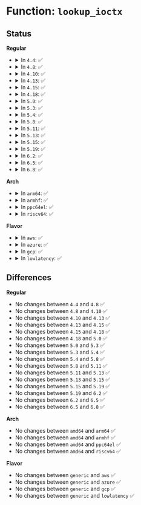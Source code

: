 # Function: <code>lookup_ioctx</code>

## Status
<b>Regular</b>
<ul>
<li>
<details>
<summary>In <code>4.4</code>: ✅</summary>

```c
struct kioctx *lookup_ioctx(long unsigned int ctx_id);
```

**Collision:** Unique Static

**Inline:** No

**Transformation:** False

**Instances:**

```
In fs/aio.c (ffffffff8125ba50)
Location: fs/aio.c:1029
Inline: False
Direct callers:
  - fs/aio.c:SyS_io_destroy
  - fs/aio.c:do_io_submit
  - fs/aio.c:SyS_io_cancel
  - fs/aio.c:SyS_io_getevents
```
**Symbols:**

```
ffffffff8125ba50-ffffffff8125bab6: lookup_ioctx (STB_LOCAL)
```
</details>
</li>
<li>
<details>
<summary>In <code>4.8</code>: ✅</summary>

```c
struct kioctx *lookup_ioctx(long unsigned int ctx_id);
```

**Collision:** Unique Static

**Inline:** No

**Transformation:** False

**Instances:**

```
In fs/aio.c (ffffffff81284510)
Location: fs/aio.c:1039
Inline: False
Direct callers:
  - fs/aio.c:SyS_io_getevents
  - fs/aio.c:SyS_io_cancel
  - fs/aio.c:do_io_submit
  - fs/aio.c:SyS_io_destroy
```
**Symbols:**

```
ffffffff81284510-ffffffff81284572: lookup_ioctx (STB_LOCAL)
```
</details>
</li>
<li>
<details>
<summary>In <code>4.10</code>: ✅</summary>

```c
struct kioctx *lookup_ioctx(long unsigned int ctx_id);
```

**Collision:** Unique Static

**Inline:** No

**Transformation:** False

**Instances:**

```
In fs/aio.c (ffffffff812981d0)
Location: fs/aio.c:1042
Inline: False
Direct callers:
  - fs/aio.c:compat_SyS_io_getevents
  - fs/aio.c:SyS_io_cancel
  - fs/aio.c:do_io_submit
  - fs/aio.c:SyS_io_destroy
```
**Symbols:**

```
ffffffff812981d0-ffffffff81298232: lookup_ioctx (STB_LOCAL)
```
</details>
</li>
<li>
<details>
<summary>In <code>4.13</code>: ✅</summary>

```c
struct kioctx *lookup_ioctx(long unsigned int ctx_id);
```

**Collision:** Unique Static

**Inline:** No

**Transformation:** False

**Instances:**

```
In fs/aio.c (ffffffff812a5aa0)
Location: fs/aio.c:1047
Inline: False
Direct callers:
  - fs/aio.c:compat_SyS_io_getevents
  - fs/aio.c:SyS_io_cancel
  - fs/aio.c:do_io_submit
  - fs/aio.c:SyS_io_destroy
```
**Symbols:**

```
ffffffff812a5aa0-ffffffff812a5b02: lookup_ioctx (STB_LOCAL)
```
</details>
</li>
<li>
<details>
<summary>In <code>4.15</code>: ✅</summary>

```c
struct kioctx *lookup_ioctx(long unsigned int ctx_id);
```

**Collision:** Unique Static

**Inline:** No

**Transformation:** False

**Instances:**

```
In fs/aio.c (ffffffff812c8fc0)
Location: fs/aio.c:1071
Inline: False
Direct callers:
  - fs/aio.c:do_io_getevents
  - fs/aio.c:SyS_io_cancel
  - fs/aio.c:do_io_submit
  - fs/aio.c:SyS_io_destroy
```
**Symbols:**

```
ffffffff812c8fc0-ffffffff812c9025: lookup_ioctx (STB_LOCAL)
```
</details>
</li>
<li>
<details>
<summary>In <code>4.18</code>: ✅</summary>

```c
struct kioctx *lookup_ioctx(long unsigned int ctx_id);
```

**Collision:** Unique Static

**Inline:** No

**Transformation:** False

**Instances:**

```
In fs/aio.c (ffffffff812f28a0)
Location: fs/aio.c:1025
Inline: False
Direct callers:
  - fs/aio.c:do_io_getevents
  - fs/aio.c:__ia32_sys_io_cancel
  - fs/aio.c:__x64_sys_io_cancel
  - fs/aio.c:__x32_compat_sys_io_submit
  - fs/aio.c:__ia32_compat_sys_io_submit
  - fs/aio.c:__ia32_sys_io_submit
  - fs/aio.c:__x64_sys_io_submit
  - fs/aio.c:__ia32_sys_io_destroy
  - fs/aio.c:__x64_sys_io_destroy
```
**Symbols:**

```
ffffffff812f28a0-ffffffff812f293f: lookup_ioctx (STB_LOCAL)
```
</details>
</li>
<li>
<details>
<summary>In <code>5.0</code>: ✅</summary>

```c
struct kioctx *lookup_ioctx(long unsigned int ctx_id);
```

**Collision:** Unique Static

**Inline:** No

**Transformation:** False

**Instances:**

```
In fs/aio.c (ffffffff813069a0)
Location: fs/aio.c:1042
Inline: False
Direct callers:
  - fs/aio.c:do_io_getevents
  - fs/aio.c:__ia32_sys_io_cancel
  - fs/aio.c:__x64_sys_io_cancel
  - fs/aio.c:__x32_compat_sys_io_submit
  - fs/aio.c:__ia32_compat_sys_io_submit
  - fs/aio.c:__ia32_sys_io_submit
  - fs/aio.c:__x64_sys_io_submit
  - fs/aio.c:__ia32_sys_io_destroy
  - fs/aio.c:__x64_sys_io_destroy
```
**Symbols:**

```
ffffffff813069a0-ffffffff81306a2c: lookup_ioctx (STB_LOCAL)
```
</details>
</li>
<li>
<details>
<summary>In <code>5.3</code>: ✅</summary>

```c
struct kioctx *lookup_ioctx(long unsigned int ctx_id);
```

**Collision:** Unique Static

**Inline:** No

**Transformation:** False

**Instances:**

```
In fs/aio.c (ffffffff81327f90)
Location: fs/aio.c:1047
Inline: False
Direct callers:
  - fs/aio.c:do_io_getevents
  - fs/aio.c:__ia32_sys_io_cancel
  - fs/aio.c:__x64_sys_io_cancel
  - fs/aio.c:__x32_compat_sys_io_submit
  - fs/aio.c:__ia32_compat_sys_io_submit
  - fs/aio.c:__ia32_sys_io_submit
  - fs/aio.c:__x64_sys_io_submit
  - fs/aio.c:__ia32_sys_io_destroy
  - fs/aio.c:__x64_sys_io_destroy
```
**Symbols:**

```
ffffffff81327f90-ffffffff81328030: lookup_ioctx (STB_LOCAL)
```
</details>
</li>
<li>
<details>
<summary>In <code>5.4</code>: ✅</summary>

```c
struct kioctx *lookup_ioctx(long unsigned int ctx_id);
```

**Collision:** Unique Static

**Inline:** No

**Transformation:** False

**Instances:**

```
In fs/aio.c (ffffffff8133ad30)
Location: fs/aio.c:1047
Inline: False
Direct callers:
  - fs/aio.c:do_io_getevents
  - fs/aio.c:__ia32_sys_io_cancel
  - fs/aio.c:__x64_sys_io_cancel
  - fs/aio.c:__x32_compat_sys_io_submit
  - fs/aio.c:__ia32_compat_sys_io_submit
  - fs/aio.c:__ia32_sys_io_submit
  - fs/aio.c:__x64_sys_io_submit
  - fs/aio.c:__ia32_sys_io_destroy
  - fs/aio.c:__x64_sys_io_destroy
```
**Symbols:**

```
ffffffff8133ad30-ffffffff8133add0: lookup_ioctx (STB_LOCAL)
```
</details>
</li>
<li>
<details>
<summary>In <code>5.8</code>: ✅</summary>

```c
struct kioctx *lookup_ioctx(long unsigned int ctx_id);
```

**Collision:** Unique Static

**Inline:** No

**Transformation:** False

**Instances:**

```
In fs/aio.c (ffffffff81374e30)
Location: fs/aio.c:1047
Inline: False
Direct callers:
  - fs/aio.c:do_io_getevents
  - fs/aio.c:__ia32_sys_io_cancel
  - fs/aio.c:__x64_sys_io_cancel
  - fs/aio.c:__x32_compat_sys_io_submit
  - fs/aio.c:__ia32_compat_sys_io_submit
  - fs/aio.c:__ia32_sys_io_submit
  - fs/aio.c:__x64_sys_io_submit
  - fs/aio.c:__ia32_sys_io_destroy
  - fs/aio.c:__x64_sys_io_destroy
```
**Symbols:**

```
ffffffff81374e30-ffffffff81374ecf: lookup_ioctx (STB_LOCAL)
```
</details>
</li>
<li>
<details>
<summary>In <code>5.11</code>: ✅</summary>

```c
struct kioctx *lookup_ioctx(long unsigned int ctx_id);
```

**Collision:** Unique Static

**Inline:** No

**Transformation:** False

**Instances:**

```
In fs/aio.c (ffffffff81382db0)
Location: fs/aio.c:1049
Inline: False
Direct callers:
  - fs/aio.c:do_io_getevents
  - fs/aio.c:__ia32_sys_io_cancel
  - fs/aio.c:__x64_sys_io_cancel
  - fs/aio.c:__x32_compat_sys_io_submit
  - fs/aio.c:__ia32_compat_sys_io_submit
  - fs/aio.c:__ia32_sys_io_submit
  - fs/aio.c:__x64_sys_io_submit
  - fs/aio.c:__ia32_sys_io_destroy
  - fs/aio.c:__x64_sys_io_destroy
```
**Symbols:**

```
ffffffff81382db0-ffffffff81382e72: lookup_ioctx (STB_LOCAL)
```
</details>
</li>
<li>
<details>
<summary>In <code>5.13</code>: ✅</summary>

```c
struct kioctx *lookup_ioctx(long unsigned int ctx_id);
```

**Collision:** Unique Static

**Inline:** No

**Transformation:** False

**Instances:**

```
In fs/aio.c (ffffffff81389e20)
Location: fs/aio.c:1046
Inline: False
Direct callers:
  - fs/aio.c:do_io_getevents
  - fs/aio.c:__ia32_sys_io_cancel
  - fs/aio.c:__x64_sys_io_cancel
  - fs/aio.c:__x32_compat_sys_io_submit
  - fs/aio.c:__ia32_compat_sys_io_submit
  - fs/aio.c:__ia32_sys_io_submit
  - fs/aio.c:__x64_sys_io_submit
  - fs/aio.c:__ia32_sys_io_destroy
  - fs/aio.c:__x64_sys_io_destroy
```
**Symbols:**

```
ffffffff81389e20-ffffffff81389ee5: lookup_ioctx (STB_LOCAL)
```
</details>
</li>
<li>
<details>
<summary>In <code>5.15</code>: ✅</summary>

```c
struct kioctx *lookup_ioctx(long unsigned int ctx_id);
```

**Collision:** Unique Static

**Inline:** No

**Transformation:** False

**Instances:**

```
In fs/aio.c (ffffffff813d7100)
Location: fs/aio.c:1047
Inline: False
Direct callers:
  - fs/aio.c:do_io_getevents
  - fs/aio.c:__ia32_sys_io_cancel
  - fs/aio.c:__x64_sys_io_cancel
  - fs/aio.c:__x64_compat_sys_io_submit
  - fs/aio.c:__ia32_compat_sys_io_submit
  - fs/aio.c:__ia32_sys_io_submit
  - fs/aio.c:__x64_sys_io_submit
  - fs/aio.c:__ia32_sys_io_destroy
  - fs/aio.c:__x64_sys_io_destroy
```
**Symbols:**

```
ffffffff813d7100-ffffffff813d71c5: lookup_ioctx (STB_LOCAL)
```
</details>
</li>
<li>
<details>
<summary>In <code>5.19</code>: ✅</summary>

```c
struct kioctx *lookup_ioctx(long unsigned int ctx_id);
```

**Collision:** Unique Static

**Inline:** No

**Transformation:** False

**Instances:**

```
In fs/aio.c (ffffffff81460c80)
Location: fs/aio.c:1073
Inline: False
Direct callers:
  - fs/aio.c:do_io_getevents
  - fs/aio.c:__ia32_sys_io_cancel
  - fs/aio.c:__x64_sys_io_cancel
  - fs/aio.c:__ia32_compat_sys_io_submit
  - fs/aio.c:__ia32_sys_io_submit
  - fs/aio.c:__x64_sys_io_submit
  - fs/aio.c:__ia32_sys_io_destroy
  - fs/aio.c:__x64_sys_io_destroy
```
**Symbols:**

```
ffffffff81460c80-ffffffff81460d59: lookup_ioctx (STB_LOCAL)
```
</details>
</li>
<li>
<details>
<summary>In <code>6.2</code>: ✅</summary>

```c
struct kioctx *lookup_ioctx(long unsigned int ctx_id);
```

**Collision:** Unique Static

**Inline:** No

**Transformation:** False

**Instances:**

```
In fs/aio.c (ffffffff814f0c30)
Location: fs/aio.c:1074
Inline: False
Direct callers:
  - fs/aio.c:do_io_getevents
  - fs/aio.c:__ia32_sys_io_cancel
  - fs/aio.c:__x64_sys_io_cancel
  - fs/aio.c:__ia32_compat_sys_io_submit
  - fs/aio.c:__ia32_sys_io_submit
  - fs/aio.c:__x64_sys_io_submit
  - fs/aio.c:__ia32_sys_io_destroy
  - fs/aio.c:__x64_sys_io_destroy
```
**Symbols:**

```
ffffffff814f0c30-ffffffff814f0d09: lookup_ioctx (STB_LOCAL)
```
</details>
</li>
<li>
<details>
<summary>In <code>6.5</code>: ✅</summary>

```c
struct kioctx *lookup_ioctx(long unsigned int ctx_id);
```

**Collision:** Unique Static

**Inline:** No

**Transformation:** False

**Instances:**

```
In fs/aio.c (ffffffff815279d0)
Location: fs/aio.c:1071
Inline: False
Direct callers:
  - fs/aio.c:do_io_getevents
  - fs/aio.c:__ia32_sys_io_cancel
  - fs/aio.c:__x64_sys_io_cancel
  - fs/aio.c:__ia32_compat_sys_io_submit
  - fs/aio.c:__ia32_sys_io_submit
  - fs/aio.c:__x64_sys_io_submit
  - fs/aio.c:__ia32_sys_io_destroy
  - fs/aio.c:__x64_sys_io_destroy
```
**Symbols:**

```
ffffffff815279d0-ffffffff81527aa9: lookup_ioctx (STB_LOCAL)
```
</details>
</li>
<li>
<details>
<summary>In <code>6.8</code>: ✅</summary>

```c
struct kioctx *lookup_ioctx(long unsigned int ctx_id);
```

**Collision:** Unique Static

**Inline:** No

**Transformation:** False

**Instances:**

```
In fs/aio.c (ffffffff8155c760)
Location: fs/aio.c:1081
Inline: False
Direct callers:
  - fs/aio.c:do_io_getevents
  - fs/aio.c:__ia32_sys_io_cancel
  - fs/aio.c:__x64_sys_io_cancel
  - fs/aio.c:__ia32_compat_sys_io_submit
  - fs/aio.c:__ia32_sys_io_submit
  - fs/aio.c:__x64_sys_io_submit
  - fs/aio.c:__ia32_sys_io_destroy
  - fs/aio.c:__x64_sys_io_destroy
```
**Symbols:**

```
ffffffff8155c760-ffffffff8155c839: lookup_ioctx (STB_LOCAL)
```
</details>
</li>
</ul>
<b>Arch</b>
<ul>
<li>
<details>
<summary>In <code>arm64</code>: ✅</summary>

```c
struct kioctx *lookup_ioctx(long unsigned int ctx_id);
```

**Collision:** Unique Static

**Inline:** No

**Transformation:** False

**Instances:**

```
In fs/aio.c (ffff8000103fbdd8)
Location: fs/aio.c:1047
Inline: False
Direct callers:
  - fs/aio.c:do_io_getevents
  - fs/aio.c:__arm64_sys_io_cancel
  - fs/aio.c:__arm64_compat_sys_io_submit
  - fs/aio.c:__arm64_sys_io_submit
  - fs/aio.c:__arm64_sys_io_destroy
```
**Symbols:**

```
ffff8000103fbdd8-ffff8000103fc038: lookup_ioctx (STB_LOCAL)
```
</details>
</li>
<li>
<details>
<summary>In <code>armhf</code>: ✅</summary>

```c
struct kioctx *lookup_ioctx(long unsigned int ctx_id);
```

**Collision:** Unique Static

**Inline:** No

**Transformation:** False

**Instances:**

```
In fs/aio.c (c05cecbc)
Location: fs/aio.c:1047
Inline: False
Direct callers:
  - fs/aio.c:do_io_getevents
  - fs/aio.c:do_io_getevents
  - fs/aio.c:__se_sys_io_cancel
  - fs/aio.c:__se_sys_io_submit
  - fs/aio.c:__se_sys_io_destroy
```
**Symbols:**

```
c05cecbc-c05cedf0: lookup_ioctx (STB_LOCAL)
```
</details>
</li>
<li>
<details>
<summary>In <code>ppc64el</code>: ✅</summary>

```c
struct kioctx *lookup_ioctx(long unsigned int ctx_id);
```

**Collision:** Unique Static

**Inline:** No

**Transformation:** False

**Instances:**

```
In fs/aio.c (c000000000503ee0)
Location: fs/aio.c:1047
Inline: False
Direct callers:
  - fs/aio.c:do_io_getevents
  - fs/aio.c:do_io_getevents
  - fs/aio.c:__se_sys_io_cancel
  - fs/aio.c:__se_compat_sys_io_submit
  - fs/aio.c:__se_sys_io_submit
  - fs/aio.c:__se_sys_io_destroy
```
**Symbols:**

```
c000000000503ee0-c000000000504088: lookup_ioctx (STB_LOCAL)
```
</details>
</li>
<li>
<details>
<summary>In <code>riscv64</code>: ✅</summary>

```c
struct kioctx *lookup_ioctx(long unsigned int ctx_id);
```

**Collision:** Unique Static

**Inline:** No

**Transformation:** False

**Instances:**

```
In fs/aio.c (ffffffe0002a9238)
Location: fs/aio.c:1047
Inline: False
Direct callers:
  - fs/aio.c:do_io_getevents
  - fs/aio.c:do_io_getevents
  - fs/aio.c:__se_sys_io_cancel
  - fs/aio.c:__se_sys_io_submit
  - fs/aio.c:__se_sys_io_destroy
```
**Symbols:**

```
ffffffe0002a9238-ffffffe0002a9324: lookup_ioctx (STB_LOCAL)
```
</details>
</li>
</ul>
<b>Flavor</b>
<ul>
<li>
<details>
<summary>In <code>aws</code>: ✅</summary>

```c
struct kioctx *lookup_ioctx(long unsigned int ctx_id);
```

**Collision:** Unique Static

**Inline:** No

**Transformation:** False

**Instances:**

```
In fs/aio.c (ffffffff81333310)
Location: fs/aio.c:1047
Inline: False
Direct callers:
  - fs/aio.c:do_io_getevents
  - fs/aio.c:__ia32_sys_io_cancel
  - fs/aio.c:__x64_sys_io_cancel
  - fs/aio.c:__x32_compat_sys_io_submit
  - fs/aio.c:__ia32_compat_sys_io_submit
  - fs/aio.c:__ia32_sys_io_submit
  - fs/aio.c:__x64_sys_io_submit
  - fs/aio.c:__ia32_sys_io_destroy
  - fs/aio.c:__x64_sys_io_destroy
```
**Symbols:**

```
ffffffff81333310-ffffffff813333b0: lookup_ioctx (STB_LOCAL)
```
</details>
</li>
<li>
<details>
<summary>In <code>azure</code>: ✅</summary>

```c
struct kioctx *lookup_ioctx(long unsigned int ctx_id);
```

**Collision:** Unique Static

**Inline:** No

**Transformation:** False

**Instances:**

```
In fs/aio.c (ffffffff81323f80)
Location: fs/aio.c:1047
Inline: False
Direct callers:
  - fs/aio.c:do_io_getevents
  - fs/aio.c:__ia32_sys_io_cancel
  - fs/aio.c:__x64_sys_io_cancel
  - fs/aio.c:__x32_compat_sys_io_submit
  - fs/aio.c:__ia32_compat_sys_io_submit
  - fs/aio.c:__ia32_sys_io_submit
  - fs/aio.c:__x64_sys_io_submit
  - fs/aio.c:__ia32_sys_io_destroy
  - fs/aio.c:__x64_sys_io_destroy
```
**Symbols:**

```
ffffffff81323f80-ffffffff81324020: lookup_ioctx (STB_LOCAL)
```
</details>
</li>
<li>
<details>
<summary>In <code>gcp</code>: ✅</summary>

```c
struct kioctx *lookup_ioctx(long unsigned int ctx_id);
```

**Collision:** Unique Static

**Inline:** No

**Transformation:** False

**Instances:**

```
In fs/aio.c (ffffffff81330de0)
Location: fs/aio.c:1047
Inline: False
Direct callers:
  - fs/aio.c:do_io_getevents
  - fs/aio.c:__ia32_sys_io_cancel
  - fs/aio.c:__x64_sys_io_cancel
  - fs/aio.c:__x32_compat_sys_io_submit
  - fs/aio.c:__ia32_compat_sys_io_submit
  - fs/aio.c:__ia32_sys_io_submit
  - fs/aio.c:__x64_sys_io_submit
  - fs/aio.c:__ia32_sys_io_destroy
  - fs/aio.c:__x64_sys_io_destroy
```
**Symbols:**

```
ffffffff81330de0-ffffffff81330e80: lookup_ioctx (STB_LOCAL)
```
</details>
</li>
<li>
<details>
<summary>In <code>lowlatency</code>: ✅</summary>

```c
struct kioctx *lookup_ioctx(long unsigned int ctx_id);
```

**Collision:** Unique Static

**Inline:** No

**Transformation:** False

**Instances:**

```
In fs/aio.c (ffffffff813439a0)
Location: fs/aio.c:1047
Inline: False
Direct callers:
  - fs/aio.c:do_io_getevents
  - fs/aio.c:__ia32_sys_io_cancel
  - fs/aio.c:__x64_sys_io_cancel
  - fs/aio.c:__x32_compat_sys_io_submit
  - fs/aio.c:__ia32_compat_sys_io_submit
  - fs/aio.c:__ia32_sys_io_submit
  - fs/aio.c:__x64_sys_io_submit
  - fs/aio.c:__ia32_sys_io_destroy
  - fs/aio.c:__x64_sys_io_destroy
```
**Symbols:**

```
ffffffff813439a0-ffffffff81343a83: lookup_ioctx (STB_LOCAL)
```
</details>
</li>
</ul>

## Differences
<b>Regular</b>
<ul>
<li>
No changes between <code>4.4</code> and <code>4.8</code> ✅
</li>
<li>
No changes between <code>4.8</code> and <code>4.10</code> ✅
</li>
<li>
No changes between <code>4.10</code> and <code>4.13</code> ✅
</li>
<li>
No changes between <code>4.13</code> and <code>4.15</code> ✅
</li>
<li>
No changes between <code>4.15</code> and <code>4.18</code> ✅
</li>
<li>
No changes between <code>4.18</code> and <code>5.0</code> ✅
</li>
<li>
No changes between <code>5.0</code> and <code>5.3</code> ✅
</li>
<li>
No changes between <code>5.3</code> and <code>5.4</code> ✅
</li>
<li>
No changes between <code>5.4</code> and <code>5.8</code> ✅
</li>
<li>
No changes between <code>5.8</code> and <code>5.11</code> ✅
</li>
<li>
No changes between <code>5.11</code> and <code>5.13</code> ✅
</li>
<li>
No changes between <code>5.13</code> and <code>5.15</code> ✅
</li>
<li>
No changes between <code>5.15</code> and <code>5.19</code> ✅
</li>
<li>
No changes between <code>5.19</code> and <code>6.2</code> ✅
</li>
<li>
No changes between <code>6.2</code> and <code>6.5</code> ✅
</li>
<li>
No changes between <code>6.5</code> and <code>6.8</code> ✅
</li>
</ul>
<b>Arch</b>
<ul>
<li>
No changes between <code>amd64</code> and <code>arm64</code> ✅
</li>
<li>
No changes between <code>amd64</code> and <code>armhf</code> ✅
</li>
<li>
No changes between <code>amd64</code> and <code>ppc64el</code> ✅
</li>
<li>
No changes between <code>amd64</code> and <code>riscv64</code> ✅
</li>
</ul>
<b>Flavor</b>
<ul>
<li>
No changes between <code>generic</code> and <code>aws</code> ✅
</li>
<li>
No changes between <code>generic</code> and <code>azure</code> ✅
</li>
<li>
No changes between <code>generic</code> and <code>gcp</code> ✅
</li>
<li>
No changes between <code>generic</code> and <code>lowlatency</code> ✅
</li>
</ul>
